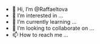 - 👋 Hi, I’m @Raffaeltova
- 👀 I’m interested in ...
- 🌱 I’m currently learning ...
- 💞️ I’m looking to collaborate on ...
- 📫 How to reach me ...

<!---
Raffaeltova/Raffaeltova is a ✨ special ✨ repository because its `README.md` (this file) appears on your GitHub profile.
You can click the Preview link to take a look at your changes.
--->
